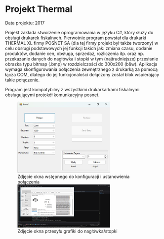# Projekt Thermal

Data projektu: 2017

Projekt zakłada stworzenie oprogramowania w języku C#, który służy do obsługi drukarek fiskalnych.
Pierwotnie program powstał dla drukarki THERMAL XL firmy POSNET SA (dla tej firmy projekt był także tworzony) 
w celu obsługi podstawowych jej funkcji takich jak: zmiana czasu, dodanie produktów, dodanie cen, obsługa, 
sprzedaż, rozliczenia itp. oraz np. przekazanie danych do nagłówka i stopki w tym (najtrudniejsze) przesłanie
obrazka typu bitmap (.bmp) w rozdzielczości do 300x200 (b&w).
Aplikacja wymaga skonfigurowania połączenia zewnętrznego z drukarką za pomocą łącza COM, dlatego do jej funkcjonalości
dołączony został blok wspierający takie połączenie.

Program jest kompatybilny z wszystkimi drukarkarkami fiskalnymi obsługującymi protokół komunkacyjny posnet.

<figure markdown="1">
  <img src="https://raw.githubusercontent.com/Tomalom76/portfolio/main/docs/Thermal/images/Thermal1.jpg" alt="Thermal project1" width="300">
  <figcaption>Zdjęcie okna wstępnego do konfiguracji i ustanowienia połączenia</figcaption>
  <img src="https://raw.githubusercontent.com/Tomalom76/portfolio/main/docs/Thermal/images/zrzutdanych.png" alt="Thermal project2" width="300">
  <figcaption>Zdjęcie okna przesyłu grafiki do nagłówka/stopki</figcaption>
</figure>

